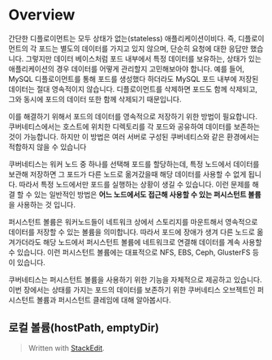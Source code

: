 # Overview

간단한 디플로이먼트는 모두 상태가 없는(stateless) 애플리케이션이비다. 즉, 디플로이먼트의 각 포드는 별도의 데이터를 가지고 있지 않으며, 단순히 요청에 대한 응답만 했습니다. 그렇지만 데이터 베이스처럼 포드 내부에서 특정 데이터를 보유하는, 상태가 있는 애플리케이션의 경우 데이터를 어떻게 관리할지 고민해보아야 합니다. 예를 들어, MySQL 디플로이먼트를 통해 포드를 생성했다 하더라도 MySQL 포드 내부에 저장된 데이터는 절대 영속적이지 않습니다. 디플로이먼트를 삭제하면 포드도 함께 삭제되고, 그와 동시에 포드의 데이터 또한 함께 삭제되기 때문입니다. 

이를 해결하기 위해서 포드의 데이터를 영속적으로 저장하기 위한 방법이 필요합니다. 쿠버네티스에서는 호스트에 위치한 디렉토리를 각 포드와 공유하여 데이터를 보존하는 것이 가능합니다. 하지만 이 방법은 여러 서버로 구성된 쿠버네티스와 같은 환경에서는 적합하지 않을 수 있습니다 

쿠버네티스는 워커 노드 중 하나를 선택해 포드를 할당하는데, 특정 노드에서 데이터를 보관해 저장하면 그 포드가 다른 노드로 옮겨갔을때 해당 데이터를 사용할 수 없게 됩니다. 따라서 특정 노드에서만 포드를 실행하는 상황이 생길 수 있습니다. 이런 문제를 해결 할 수 있는 일반적인 방법은 **어느 노드에서도 접근해 사용할 수 있는 퍼시스턴트 볼륨**을 사용하는 것 입니다. 

퍼시스턴트 볼륨은 워커노드들이 네트워크 상에서 스토리지를 마운트해서 영속적으로 데이터를 저장할 수 있는 볼륨을 의미합니다. 따라서 포드에 장애가 생겨 다른 노드로 옮겨가더라도 해당 노드에서 퍼시스턴트 볼륨에 네트워크로 연결해 데이터를 계속 사용할 수 있습니다. 이런 퍼시스턴트 볼륨에는 대표적으로 NFS, EBS, Ceph, GlusterFS 등이 있습니다. 

쿠버네티스는 퍼시스턴트 볼륨을 사용하기 위한 기능을 자체적으로 제공하고 있습니다. 이번 장에서는 상태를 가지는 포드의 데이터를 보존하기 위한 쿠버네티스 오브젝트인 퍼시스턴트 볼륨과 퍼시스턴트 클레임에 대해 알아봅시다. 

## 로컬 볼륨(hostPath, emptyDir)



> Written with [StackEdit](https://stackedit.io/).
<!--stackedit_data:
eyJoaXN0b3J5IjpbLTY3MDIzOTQ0OSwxODk4MDAzLC0xNTQ0NT
YzNDc3LDEyNzg3NTE1ODZdfQ==
-->